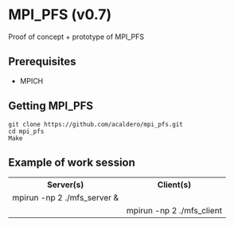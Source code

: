 # MPI_PFS (v0.7)
Proof of concept + prototype of MPI_PFS

## Prerequisites

 * MPICH 

## Getting MPI_PFS

```
git clone https://github.com/acaldero/mpi_pfs.git
cd mpi_pfs
Make
```

## Example of work session

<html>
 <table>
  <tr>
  <th>Server(s)</th>
  <th>Client(s)</th>
  </tr>
  <tr>
  <td>
  mpirun -np 2 ./mfs_server &<br>
  </td>
  <td>
  &nbsp;
  </td>
  </tr>
  <tr>
  <td>
  &nbsp;
  </td>
  <td>
  mpirun -np 2 ./mfs_client
  </td>
  </tr>
  </table>
</html>

